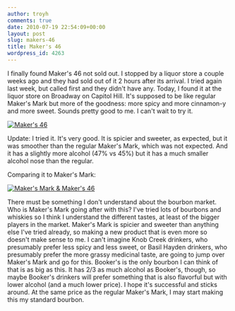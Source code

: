 ```yaml
---
author: troyh
comments: true
date: 2010-07-19 22:54:09+00:00
layout: post
slug: makers-46
title: Maker's 46
wordpress_id: 4263
---
```


I finally found Maker's 46 not sold out. I stopped by a liquor store a couple weeks ago and they had sold out of it 2 hours after its arrival. I tried again last week, but called first and they didn't have any. Today, I found it at the liquor store on Broadway on Capitol Hill. It's supposed to be like regular Maker's Mark but more of the goodness: more spicy and more cinnamon-y and more sweet. Sounds pretty good to me. I can't wait to try it.

[![Maker's 46](http://farm5.static.flickr.com/4121/4809839401_22a56e7e3f.jpg)](http://www.flickr.com/photos/troyh/4809839401/)
<!-- more -->
Update: I tried it. It's very good. It is spicier and sweeter, as expected, but it was smoother than the regular Maker's Mark, which was not expected. And it has a slightly more alcohol (47% vs 45%) but it has a much smaller alcohol nose than the regular.

Comparing it to Maker's Mark:

[![Maker's Mark &amp; Maker's 46](http://farm5.static.flickr.com/4135/4811981095_cfc635956e.jpg)](http://www.flickr.com/photos/troyh/4811981095/)

There must be something I don't understand about the bourbon market. Who is Maker's Mark going after with this? I've tried lots of bourbons and whiskies so I think I understand the different tastes, at least of the bigger players in the market. Maker's Mark is spicier and sweeter than anything else I've tried already, so making a new product that is even more so doesn't make sense to me. I can't imagine Knob Creek drinkers, who presumably prefer less spicy and less sweet, or Basil Hayden drinkers, who presumably prefer the more grassy medicinal taste, are going to jump over Maker's Mark and go for this. Booker's is the only bourbon I can think of that is as big as this. It has 2/3 as much alcohol as Booker's, though, so maybe Booker's drinkers will prefer something that is also flavorful but with lower alcohol (and a much lower price). I hope it's successful and sticks around. At the same price as the regular Maker's Mark, I may start making this my standard bourbon.
